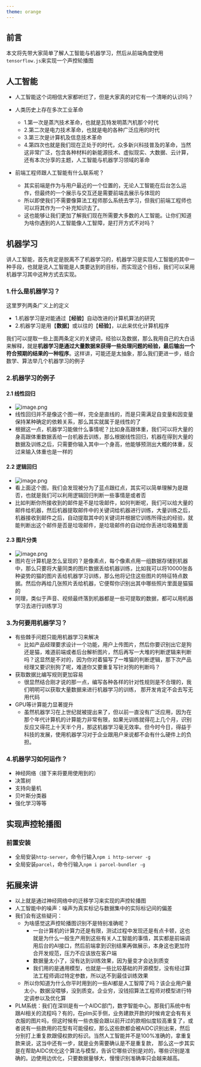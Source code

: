```yaml
---
theme: orange
---
```

## 前言
本文将先带大家简单了解人工智能与机器学习，然后从前端角度使用`tensorflow.js`来实现一个声控轮播图

## 人工智能
- 人工智能这个词相信大家都听烂了，但是大家真的对它有一个清晰的认识吗？

- 人类历史上存在多次工业革命
  - 1.第一次是蒸汽技术革命，也就是瓦特发明蒸汽机那个时代
  - 2.第二次是电力技术革命，也就是电的各种广泛应用的时代
  - 3.第三次是计算机及信息技术革命
  - 4.第四次也就是我们现在正处于的时代，众多新兴科技普及的革命，当然这非常广泛，包含各种材料的新能源技术、虚拟现实、大数据、云计算，还有本次分享的主题，人工智能与机器学习领域的革命
  
- 前端工程师跟人工智能有什么联系呢？
  - 其实前端是作为与用户最近的一个位置的，无论人工智能在后台怎么运作，但最终的一个展示与交互还是需要前端去展示与体现的
  - 所以即使我们不需要像算法工程师那么系统去学习，但我们前端工程师也可以将其作为一个补充知识去了。
  - 这也能够让我们更加了解我们现在所需要大多数的人工智能。让你们知道为啥你遇到的人工智能像人工智障，是打开方式不对吗？

## 机器学习
讲人工智能，首先肯定是脱离不了机器学习的，机器学习是实现人工智能的其中一种手段，也就是说人工智能是人类要达到的目标，而实现这个目标，我们可以采用机器学习其中这种方式去实现。

### 1.什么是机器学习？
这里罗列两条广义上的定义
- 1.机器学习是对能通过【**经验**】自动改进的计算机算法的研究
- 2.机器学习是用【**数据**】或以往的【**经验**】，以此来优化计算机程序

我们可以提取一些上面两条定义的关键词，经验以及数据，那么我用自己的大白话来解释，就是**机器学习是通过大量数据来获得一些处理问题的经验，最后输出一个符合预期的结果的一种程序**。这样讲，可能还是太抽象，那么我们更进一步，结合数学、算法举几个机器学习的例子

### 2.机器学习的例子
#### 2.1 线性回归
  - ![image.png](https://p6-juejin.byteimg.com/tos-cn-i-k3u1fbpfcp/abd6e32eca044d2185e334c48ec7de1a~tplv-k3u1fbpfcp-watermark.image?)
  - 线性回归并不是像这个图一样，完全是直线的，而是只需满足自变量和因变量保持某种确定的依赖关系，那么其实就属于是线性的了
  - 根据这一点，机器学习能做什么事情呢？比如身高跟体重，我们可以将大量的身高跟体重数据丢给一台机器去训练，那么根据线性回归，机器在得到大量的数据及训练之后，只需要你输入其中一个身高，他能够预测出大概的体重，反过来输入体重也是一样的


#### 2.2 逻辑回归
  - ![image.png](https://p6-juejin.byteimg.com/tos-cn-i-k3u1fbpfcp/ea2aa688faad45ee89a004f71b1c2745~tplv-k3u1fbpfcp-watermark.image?)
  - 看上面这个图，我们会发现被分为了蓝点跟红点，其实可以简单理解为是跟否，也就是我们可以利用逻辑回归判断一些事情是或者否
  - 比如判断你所接收到的邮件是不是垃圾邮件，如何判断呢，我们可以给大量的邮件给机器，然后机器提取邮件中的关键词给机器进行训练，大量训练之后，机器接收到邮件之后，自动提取其中的关键词并根据它训练所得出的经验，就能判断出这个邮件是否是垃圾邮件，是垃圾邮件的自动给你丢进垃圾箱里面

#### 2.3 图片分类
  - ![image.png](https://p6-juejin.byteimg.com/tos-cn-i-k3u1fbpfcp/fed5a1e16ee9424a858462cc7f2209df~tplv-k3u1fbpfcp-watermark.image?)
  - 图片在计算机是怎么呈现的？是像素点，每个像素点用一组数据存储到机器中，那么只要将大量同类的图片数据丢给机器训练，比如我可以将10000张各种姿势的猫的图片丢给机器学习训练，那么他将记住这些图片的特征特点数据。然后你再给几张照片丢给机器，它便帮你识别出其中哪些照片里面是猫猫的
  - 同理，类似于声音、视频最终落到机器都是一些可提取的数据，都可以用机器学习去进行训练学习

### 3.为何要用机器学习？
- 有些棘手问题只能用机器学习来解决
  - 比如产品经理要求设计一个功能，用户上传图片，然后你要识别出它是狗还是猫，难道前端或者后台解析图片，然后再写一大堆的判断逻辑来判断吗？这显然是不对的，因为你对着猫写了一堆猫的判断逻辑，那下次产品经理又要识别狗了呢，难道你又要重复写针对狗的判断吗？
- 获取数据比编写规则更加容易
  - 很显然结合刚才说的那一点，编写各种各样的针对性规则是不合理的，我们明明可以获取大量数据来进行机器学习的训练， 那开发肯定不会去写无用代码
- GPU等计算能力显著提升
  - 虽然机器学习在上世纪就被提出来了，但以前一直没有广泛应用，因为在那个年代计算机的计算能力非常有限，如果光训练就得花上几个月，识别反应又得花上十天半个月，那这机器学习毫无效率。但今时今日，得益于科技的发展，使用机器学习对于企业跟用户来说都不会有什么硬件上的负担。
  
### 4.机器学习如何运作？
- 神经网络（接下来将要用使用到的）
- 决策树
- 支持向量机
- 贝叶斯分类器
- 强化学习等等

## 实现声控轮播图
### 前置安装
- 全局安装`http-server`，命令行输入`npm i http-server -g`
- 全局安装`parcel`，命令行输入`npm i parcel-bundler -g`


## 拓展来讲
- 以上就是通过神经网络中的迁移学习来实现的声控轮播图
- 人工智能中的噪声：噪声为真实标记与数据集中的实际标记间的偏差
- 我们会有这些疑问：
  - 为啥感觉这声控轮播图识别不是特别准确呢？
    - 一台计算机的计算力还是有限，测试过程中发现还是有点卡顿，这也就是为什么一般生产用到这些有关人工智能的事情，其实都是前端调用后台的AI接口，然后前端拿到识别结果再做展示，本身这也更加符合开发规范，压力不应该放在客户端
    - 数据量太小了，没有达到训练效果，因为量变才会达到质变
    - 我们用的是通用模型，也就是一些比较基础的开源模型，没有经过算法工程师调过特定参数，所以达不到最佳训练效果
  - 所以你知道为什么你平时用到的一些AI都是人工智障了吗？该企业用户量太小，数据没喂够，没到质变。企业穷，没钱招算法工程师对模型进行特定调参以及优化算
- PLM系统：我们在深圳是有一个AIDC部门，数字智能中心。那我们系统中有跟AI相关的流程吗？有的，在plm买手侧，业务建款开款的时候肯定会有有关衣服的图片吗，但这时候有一些衣服会跟以前开过的款相似度较高重复了，或者说有一些款用的花型有可能侵权，那么这些款都会被AIDC识别出来，然后分别打上重复款跟侵权款的标识。当然人工智能并不是100%准确的，拿重复款来说，这当中还有一步，就是业务需要确认是不是重复款， 那么这一步其实是在帮助AIDC优化这个算法与模型，告诉它哪些识别是对的，哪些识别是准确的。边使用边优化，只要数据量够大，慢慢识别准确率只会越来越高。